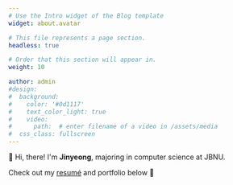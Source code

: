 ```yaml
---
# Use the Intro widget of the Blog template
widget: about.avatar

# This file represents a page section.
headless: true

# Order that this section will appear in.
weight: 10

author: admin
#design:
#  background:
#    color: '#0d1117'
#    text_color_light: true
#    video:
#      path:  # enter filename of a video in /assets/media
#  css_class: fullscreen
---
```


<div class="intro">
  <p class="text">👋 Hi, there! I'm <b color="#feef8a">Jinyeong</b>, majoring in computer science at JBNU.</p>
</div>

Check out my [resumé](/about/) and portfolio below 🥑
